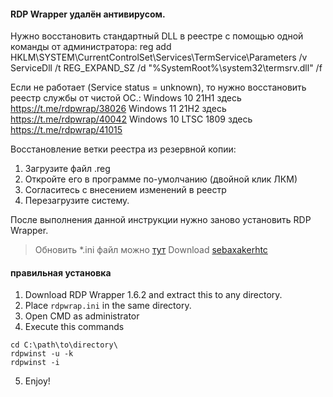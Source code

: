 #### RDP Wrapper удалён антивирусом.
Нужно восстановить стандартный DLL в реестре с помощью одной команды от администратора:
reg add HKLM\SYSTEM\CurrentControlSet\Services\TermService\Parameters /v ServiceDll /t REG_EXPAND_SZ /d "%SystemRoot%\system32\termsrv.dll" /f

Если не работает (Service status = unknown), то нужно восстановить реестр службы от чистой ОС.:
Windows 10 21H1 здесь https://t.me/rdpwrap/38026
Windows 11 21H2 здесь https://t.me/rdpwrap/40042
Windows 10 LTSC 1809 здесь https://t.me/rdpwrap/41015

 Восстановление ветки реестра из резервной копии:
1. Загрузите файл .reg
2. Откройте его в программе по-умолчанию (двойной клик ЛКМ)
3. Согласитесь с внесением изменений в реестр
4. Перезагрузите систему.

После выполнения данной инструкции нужно заново установить RDP Wrapper.
> Обновить \*.ini файл можно [тут](https://raw.githubusercontent.com/sebaxakerhtc/rdpwrap.ini/master/rdpwrap.ini)
> Download [sebaxakerhtc](https://github.com/sebaxakerhtc/rdpwrap/releases)
#### правильная установка
1. Download RDP Wrapper 1.6.2 and extract this to any directory.
2. Place `rdpwrap.ini` in the same directory.
3. Open CMD as administrator
4. Execute this commands
```
cd C:\path\to\directory\
rdpwinst -u -k
rdpwinst -i
```
5. Enjoy!